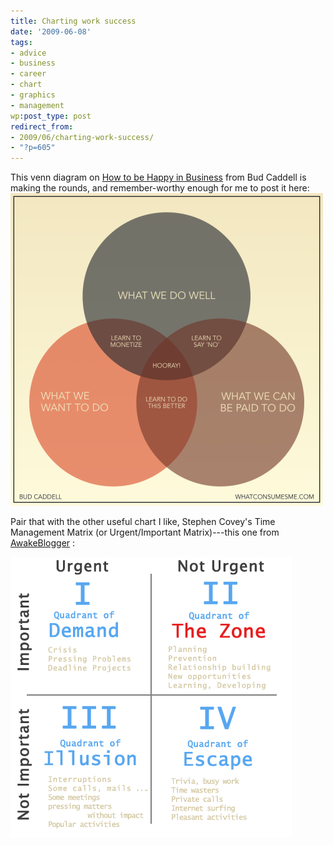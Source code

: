 ```yaml
---
title: Charting work success
date: '2009-06-08'
tags:
- advice
- business
- career
- chart
- graphics
- management
wp:post_type: post
redirect_from:
- 2009/06/charting-work-success/
- "?p=605"
---
```


This venn diagram on [How to be Happy in Business](http://whatconsumesme.com/2009/what-im-writing/how-to-be-happy-in-business-venn-diagram/) from Bud Caddell is making the rounds, and remember-worthy enough for me to post it here: ![how-to-be-happy-in-business-venn](2009-06-08-Charting-work-success/how-to-be-happy-in-business-venn-500x500.png "how-to-be-happy-in-business-venn")

Pair that with the other useful chart I like, Stephen Covey's Time Management Matrix (or Urgent/Important Matrix)---this one from [AwakeBlogger](http://www.awakeblogger.com/2008/07/the-7-habits-of-highly-effective-people-1-private-victory/) :

![covey-time-management-matrix](2009-06-08-Charting-work-success/covey-time-management-matrix.png "covey-time-management-matrix")
